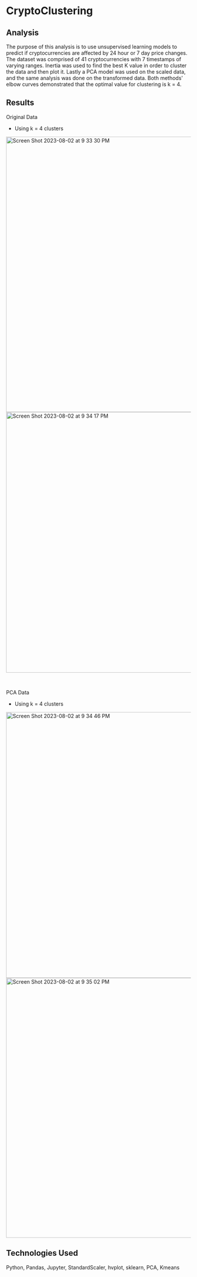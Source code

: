 # CryptoClustering

## Analysis 
The purpose of this analysis is to use unsupervised learning models to predict if cryptocurrencies are affected by 24 hour or 7 day price changes. The dataset was comprised of 41 cryptocurrencies with 7 timestamps of varying ranges. Inertia was used to find the best K value in order to cluster the data and then plot it. Lastly a PCA model was used on the scaled data, and the same analysis was done on the transformed data. Both methods' elbow curves demonstrated that the optimal value for clustering is k = 4. 

## Results 
Original Data
* Using k = 4 clusters
<img width="748" alt="Screen Shot 2023-08-02 at 9 33 30 PM" src="https://github.com/lorelac2/CryptoClustering/assets/115598249/4af45914-b094-4b4f-a83b-33e61fddf57e">
<img width="708" alt="Screen Shot 2023-08-02 at 9 34 17 PM" src="https://github.com/lorelac2/CryptoClustering/assets/115598249/e5471109-4ffb-4d18-a486-ea32f3a91932">

&nbsp;


PCA Data
* Using k = 4 clusters
<img width="722" alt="Screen Shot 2023-08-02 at 9 34 46 PM" src="https://github.com/lorelac2/CryptoClustering/assets/115598249/ce2ba634-0dee-4649-a25d-a96baecf721b">
<img width="706" alt="Screen Shot 2023-08-02 at 9 35 02 PM" src="https://github.com/lorelac2/CryptoClustering/assets/115598249/72a4ae69-69c0-45b5-8fbd-ebbc147e1025">




## Technologies Used
Python, Pandas, Jupyter, StandardScaler, hvplot, sklearn, PCA, Kmeans
